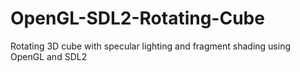 # OpenGL-SDL2-Rotating-Cube
Rotating 3D cube with specular lighting and fragment shading using OpenGL and SDL2
